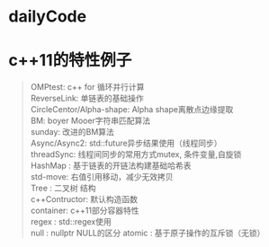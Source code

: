 
# dailyCode
c++11的特性例子
====
>OMPtest: c++ for 循环并行计算<br>
>ReverseLink: 单链表的基础操作<br>
>CircleCentor/Alpha-shape: Alpha shape离散点边缘提取<br>
>BM: boyer Mooer字符串匹配算法<br>
>sunday: 改进的BM算法<br>
>Async/Async2: std::future异步结果使用（线程同步）<br>
>threadSync: 线程间同步的常用方式mutex, 条件变量,自旋锁<br>
>HashMap : 基于链表的开链法构建基础哈希表<br>
>std-move: 右值引用移动，减少无效拷贝<br>
>Tree    : 二叉树 结构<br>
>c++Contructor: 默认构造函数<br>
>container:   c++11部分容器特性<br>
>regex    :   std::regex使用<br>
>null     :   nullptr NULL的区分
>atomic   :   基于原子操作的互斥锁（无锁）
